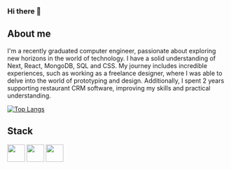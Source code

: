 ### Hi there 👋

## **About me** 

I'm a recently graduated computer engineer, passionate about exploring new horizons in the world of technology. I have a solid understanding of Next, React, MongoDB, SQL and CSS.
My journey includes incredible experiences, such as working as a freelance designer, where I was able to delve into the world of prototyping and design. Additionally, I spent 2 years supporting restaurant CRM software, improving my skills and practical understanding.


[![Top Langs](https://github-readme-stats.vercel.app/api/top-langs/?username=multy-klz&hide_progress=true)](https://github.com/anuraghazra/github-readme-stats&theme=dark)

## **Stack** 

<img src="https://cdn.jsdelivr.net/gh/devicons/devicon@latest/icons/nodejs/nodejs-original-wordmark.svg" width="40" height="40"/> <img src="https://cdn.jsdelivr.net/gh/devicons/devicon@latest/icons/mongodb/mongodb-original-wordmark.svg" width="40" height="40"/> <img src="https://cdn.jsdelivr.net/gh/devicons/devicon@latest/icons/tailwindcss/tailwindcss-original.svg" width="40" height="40"/>
          
          


<!--
**Multy-Klz/multy-klz** is a ✨ _special_ ✨ repository because its `README.md` (this file) appears on your GitHub profile.

Here are some ideas to get you started:

- 🔭 I’m currently working on ...
- 🌱 I’m currently learning ...
- 👯 I’m looking to collaborate on ...
- 🤔 I’m looking for help with ...
- 💬 Ask me about ...
- 📫 How to reach me: ...
- 😄 Pronouns: ...
- ⚡ Fun fact: ...
-->
